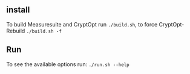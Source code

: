 ## install


To build Measuresuite and CryptOpt run `./build.sh`, to force CryptOpt-Rebuild `./build.sh -f`

## Run

To see the available options run:
`./run.sh --help`